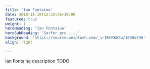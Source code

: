 ```yaml
---
title: 'Ian Fontaine'
date: 2018-11-18T12:33:46+10:00
featured: true
weight: 1
heroHeading: 'Ian Fontaine'
heroSubHeading: 'Surfer pro ....'
background: 'https://source.unsplash.com/_v-EHHKKW3w/1600x700'
align: right

---
```


Ian Fontaine description TODO